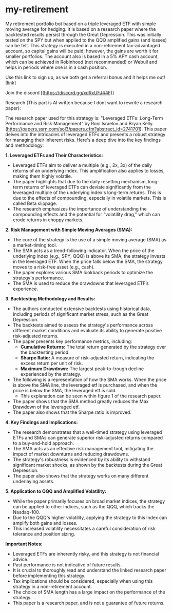 # my-retirement

My retirement portfolio bot based on a triple leveraged ETF with simple moving average for hedging. It is based on a research paper where the backtested results persist through the Great Depression. This was initially tested on the SPY but when applied to the QQQ amplified gains (and losses) can be felt. This strategy is executed in a non-retirement tax-advantaged account, so capital gains will be paid; however, the gains are worth it for smaller portfolios. The account also is based in a 5% APY cash account, which can be achieved in Robinhood (not recommended) or Webull and helps in periods where one is in a cash position. 

Use this link to sign up, as we both get a referral bonus and it helps me out! [link]

Join the discord [(https://discord.gg/xdRxUFJ44F)]

Research (This part is AI written because I dont want to rewrite a research paper):

The research paper used for this strategy is: "Leveraged ETFs: Long-Term Performance and Risk Management" by Roni Israelov and Bryan Kelly. (https://papers.ssrn.com/sol3/papers.cfm?abstract_id=2741701). This paper delves into the intricacies of leveraged ETFs and presents a robust strategy for managing their inherent risks. Here's a deep dive into the key findings and methodology:

**1. Leveraged ETFs and Their Characteristics:**

* Leveraged ETFs aim to deliver a multiple (e.g., 2x, 3x) of the daily returns of an underlying index. This amplification also applies to losses, making them highly volatile.
* The paper highlights that due to the daily resetting mechanism, long-term returns of leveraged ETFs can deviate significantly from the leveraged multiple of the underlying index's long-term returns. This is due to the effects of compounding, especially in volatile markets. This is called Beta slippage.
* The research emphasizes the importance of understanding the compounding effects and the potential for "volatility drag," which can erode returns in choppy markets.

**2. Risk Management with Simple Moving Averages (SMA):**

* The core of the strategy is the use of a simple moving average (SMA) as a market-timing tool.
* The SMA acts as a trend-following indicator. When the price of the underlying index (e.g., SPY, QQQ) is above its SMA, the strategy invests in the leveraged ETF. When the price falls below the SMA, the strategy moves to a risk-free asset (e.g., cash).
* The paper explores various SMA lookback periods to optimize the strategy's performance.
* The SMA is used to reduce the drawdowns that leveraged ETF’s experience.

**3. Backtesting Methodology and Results:**

* The authors conducted extensive backtests using historical data, including periods of significant market stress, such as the Great Depression.
* The backtests aimed to assess the strategy's performance across different market conditions and evaluate its ability to generate positive risk-adjusted returns.
* The paper presents key performance metrics, including:
    * **Cumulative Returns:** The total return generated by the strategy over the backtesting period.
    * **Sharpe Ratio:** A measure of risk-adjusted return, indicating the excess return per unit of risk.
    * **Maximum Drawdown:** The largest peak-to-trough decline experienced by the strategy.
* The following is a representation of how the SMA works. When the price is above the SMA line, the leveraged etf is purchased, and when the price is below the SMA, the leveraged etf is sold.
    * This explanation can be seen within figure 1 of the research paper.
* The paper shows that the SMA method greatly reduces the Max Drawdown of the leveraged etf.
* The paper also shows that the Sharpe ratio is improved.

**4. Key Findings and Implications:**

* The research demonstrates that a well-timed strategy using leveraged ETFs and SMAs can generate superior risk-adjusted returns compared to a buy-and-hold approach.
* The SMA acts as an effective risk management tool, mitigating the impact of market downturns and reducing drawdowns.
* The strategy's robustness is evidenced by its ability to withstand significant market shocks, as shown by the backtests during the Great Depression.
* The paper also shows that the strategy works on many different underlaying assets.

**5. Application to QQQ and Amplified Volatility:**

* While the paper primarily focuses on broad market indices, the strategy can be applied to other indices, such as the QQQ, which tracks the Nasdaq-100.
* Due to the QQQ's higher volatility, applying the strategy to this index can amplify both gains and losses.
* This increased volatility necessitates a careful consideration of risk tolerance and position sizing.

**Important Notes:**

* Leveraged ETFs are inherently risky, and this strategy is not financial advice.
* Past performance is not indicative of future results.
* It is crucial to thoroughly read and understand the linked research paper before implementing this strategy.
* Tax implications should be considered, especially when using this strategy in a non-retirement account.
* The choice of SMA length has a large impact on the performance of the strategy.
* This paper is a research paper, and is not a guarantee of future returns.
